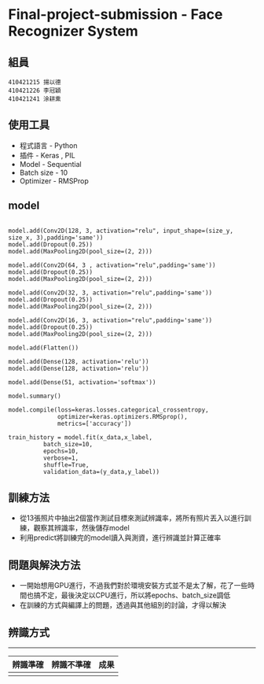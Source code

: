 # Final-project-submission - Face Recognizer System

## 組員
    410421215 揚以德
    410421226 李冠穎
    410421241 涂耕熏

## 使用工具
* 程式語言 - Python
* 插件 - Keras , PIL
* Model - Sequential
* Batch size - 10
* Optimizer - RMSProp

## model
```

model.add(Conv2D(128, 3, activation="relu", input_shape=(size_y, size_x, 3),padding='same'))
model.add(Dropout(0.25))
model.add(MaxPooling2D(pool_size=(2, 2)))

model.add(Conv2D(64, 3 , activation="relu",padding='same'))
model.add(Dropout(0.25))
model.add(MaxPooling2D(pool_size=(2, 2)))

model.add(Conv2D(32, 3, activation="relu",padding='same'))
model.add(Dropout(0.25))
model.add(MaxPooling2D(pool_size=(2, 2)))

model.add(Conv2D(16, 3, activation="relu",padding='same'))
model.add(Dropout(0.25))
model.add(MaxPooling2D(pool_size=(2, 2)))

model.add(Flatten())

model.add(Dense(128, activation='relu'))
model.add(Dense(128, activation='relu'))

model.add(Dense(51, activation='softmax'))

model.summary()

model.compile(loss=keras.losses.categorical_crossentropy,
              optimizer=keras.optimizers.RMSprop(),
              metrics=['accuracy'])

train_history = model.fit(x_data,x_label,
          batch_size=10,
          epochs=10,
          verbose=1,
          shuffle=True,
          validation_data=(y_data,y_label))
```

## 訓練方法
* 從13張照片中抽出2個當作測試目標來測試辨識率，將所有照片丟入以進行訓練，觀察其辨識率，然後儲存model
* 利用predict將訓練完的model讀入與測資，進行辨識並計算正確率

## 問題與解決方法
* 一開始想用GPU進行，不過我們對於環境安裝方式並不是太了解，花了一些時間也搞不定，最後決定以CPU進行，所以將epochs、batch_size調低
* 在訓練的方式與編譯上的問題，透過與其他組別的討論，才得以解決

## 辨識方式
***
|辨識準確      |辨識不準確    |成果    |
|:-----------:|:-----------:|:------:|
||||
